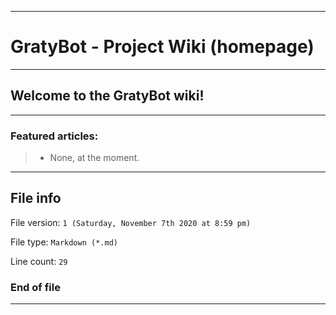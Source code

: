 
***

# GratyBot - Project Wiki (homepage)

***

## Welcome to the GratyBot wiki!

***

### Featured articles:

> * None, at the moment.

***

## File info

File version: `1 (Saturday, November 7th 2020 at 8:59 pm)`

File type: `Markdown (*.md)`

Line count: `29`

### End of file

***
